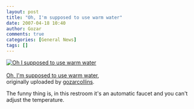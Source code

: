 ```yaml
---
layout: post
title: "Oh, I'm supposed to use warm water"
date: 2007-04-18 10:40
author: Gozar
comments: true
categories: [General News]
tags: []
---
```

<p><style type="text/css"><br />
.flickr-photo { }<br />
.flickr-frame {	float: right; text-align: center; margin-left: 15px; margin-bottom: 15px; }<br />
.flickr-caption { font-size: 0.8em; margin-top: 0px; }<br />
</style></p>
<div class="flickr-frame">
	<a href="http://www.flickr.com/photos/10534586@N00/464052378/" title="photo sharing"><img src="http://farm1.static.flickr.com/191/464052378_e48e091b52_m.jpg" class="flickr-photo" alt="Oh  I supposed to use warm water" /></a><br />
	<span class="flickr-caption"><br />
		<a href="http://www.flickr.com/photos/10534586@N00/464052378/">Oh, I'm supposed to use warm water</a>,<br /> originally uploaded by <a href="http://www.flickr.com/people/10534586@N00/">gozarcollins</a>.<br />
	</span>
</div>
<p>The funny thing is, in this restroom it's an automatic faucet and you can't adjust the temperature.<br />
<br clear="all" />
</p>

